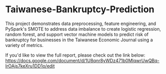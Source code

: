 # Taiwanese-Bankruptcy-Prediction
This project demonstrates data preprocessing, feature engineering, and PySpark's SMOTE to address data imbalance to create logistic regression, random forest, and support vector machine models to predict risk of bankruptcy for businesses in the Taiwanese Economic Journal using a variety of metrics.

If you'd like to view the full report, please check out the link below: 
https://docs.google.com/document/d/1U8qnr8yWDz471b0MlqwrUwQBq-IrOAjs7keXru1DD1o/edit
